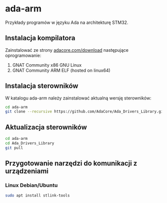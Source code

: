 # ada-arm
Przykłady programów w języku Ada na architekturę STM32.

## Instalacja kompilatora

Zainstalować ze strony [adacore.com/download](https://www.adacore.com/download) następujące oprogramowanie:

1. GNAT Community x86 GNU Linux
2. GNAT Community ARM ELF (hosted on linux64)

## Instalacja sterowników

W katalogu ada-arm należy zainstalować aktualną wersję sterowników:

```bash
cd ada-arm
git clone --recursive https://github.com/AdaCore/Ada_Drivers_Library.git
```

## Aktualizacja sterowników

```bash
cd ada-arm
cd Ada_Drivers_Library
git pull
```

## Przygotowanie narzędzi do komunikacji z urządzeniami

### Linux Debian/Ubuntu

```bash
sudo apt install stlink-tools
```
